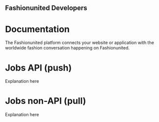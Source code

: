 Fashionunited Developers
------------------------

Documentation
=============
The Fashionunited platform connects your website or application with the worldwide fashion conversation happening on Fashionunited.

Jobs API (push)
===
Explanation here

Jobs non-API (pull)
=======
Explanation here














<!---
Fashionunited for Websites
==========================
Fashionunited for Websites is a suite of embeddable widgets, buttons, and client-side scripting tools to integrate Fashionunited and display jobs on your website or JavaScript application, including the Universal Job Apply Button, Embedded Jobs, and Embedded Job Timelines.

OAuth
=====
Use our OAuth endpoints to connect users to Fashionunited and send secure, authorized requests to the Fashionunited API.

REST APIs
=========
The REST APIs provides programmatic access to read and write Fashionunited data. Author a new Job, read job data, and more. The REST API identifies Fashionunited applications and users using OAuth; responses are available in XML.

-->
